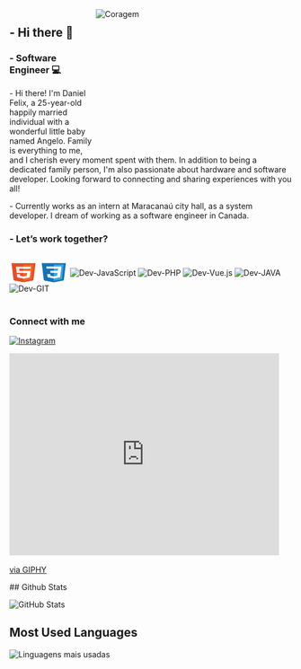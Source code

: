 <img align="right" padding="20px" alt="Coragem" height="250" width="350" border-radios="30" src="https://gifs.eco.br/wp-content/uploads/2022/11/gifs-de-programador-29.gif">


<h2>- Hi there 🖖</h2>

<h3>- Software Engineer 💻</h3>

<p align="justfy">-  Hi there! I'm Daniel Felix, a 25-year-old happily married individual with a wonderful little baby named Angelo. Family is everything to me, and I cherish every moment spent with them. In addition to being a dedicated family person, I'm also passionate about hardware and software developer. Looking forward to connecting and sharing experiences with you all!</p>
<p align="justfy">- Currently works as an intern at Maracanaú city hall, as a system developer. I dream of working as a software engineer in Canada.</p>

<h3>- Let’s work together?</h3>
        
<div style="display: inline_block"><br>
  <img align="center" alt="Dev-HTML" height="35" width="50" src="https://raw.githubusercontent.com/devicons/devicon/master/icons/html5/html5-original.svg">
  <img align="center" alt="Dev-CSS" height="35" width="50" src="https://raw.githubusercontent.com/devicons/devicon/master/icons/css3/css3-original.svg">
  <img align="center" alt="Dev-JavaScript" height="35" width="50" src="https://cdn.jsdelivr.net/gh/devicons/devicon/icons/javascript/javascript-plain.svg"/>
  <img align="center" alt="Dev-PHP" height="35" width="50" src="https://cdn.jsdelivr.net/gh/devicons/devicon/icons/php/php-original.svg"/>
  <img align="center" alt="Dev-Vue.js" height="35" width="50" src="https://cdn.jsdelivr.net/gh/devicons/devicon@latest/icons/vuejs/vuejs-original-wordmark.svg"/>
  <img align="center" alt="Dev-JAVA" height="35" width="50" src="https://cdn.jsdelivr.net/gh/devicons/devicon@latest/icons/java/java-original-wordmark.svg"/>
  <img align="center" alt="Dev-GIT" height="35" width="50" src="https://cdn.jsdelivr.net/gh/devicons/devicon/icons/git/git-original.svg"/>
           
          
</div>

<div style="display: inline_block"><br>

<h3 align="left">Connect with me</h3>
 
<a href="https://www.linkedin.com/in/daniel-felix-a404411b8/" target="_blank" aling="center"> <img alt="Instagram" height="50" width="200" src="https://img.shields.io/badge/LinkedIn-0077B5?style=for-the-badge&logo=linkedin&logoColor=white">
</a>
</div>
<iframe src="https://giphy.com/embed/SWoSkN6DxTszqIKEqv" width="480" height="360" frameBorder="0" class="giphy-embed" allowFullScreen></iframe><p><a href="https://giphy.com/gifs/SWoSkN6DxTszqIKEqv">via GIPHY</a></p>
## Github Stats

![GitHub Stats](https://github-readme-stats.vercel.app/api?username=devDanielFelix&theme=transparent&bg_color=000&border_color=30A3DC&show_icons=true&icon_color=30A3DC&title_color=E94D5F&text_color=FFF)

## Most Used Languages

![Linguagens mais usadas](https://github-readme-stats.vercel.app/api/top-langs/?username=devDanielFelix&layout=compact&size_weight=0.6&count_weight=0.6&theme=dark)
